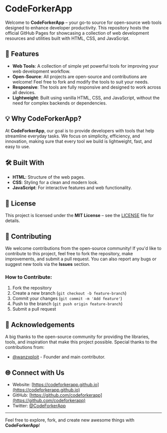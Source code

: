 # CodeForkerApp

Welcome to **CodeForkerApp** – your go-to source for open-source web tools designed to enhance developer productivity. This repository hosts the official GitHub Pages for showcasing a collection of web development resources and utilities built with HTML, CSS, and JavaScript.

## 🚀 Features

- **Web Tools**: A collection of simple yet powerful tools for improving your web development workflow.
- **Open-Source**: All projects are open-source and contributions are welcome! Feel free to fork and modify the tools to suit your needs.
- **Responsive**: The tools are fully responsive and designed to work across all devices.
- **Lightweight**: Built using vanilla HTML, CSS, and JavaScript, without the need for complex backends or dependencies.

## 💡 Why CodeForkerApp?

At **CodeForkerApp**, our goal is to provide developers with tools that help streamline everyday tasks. We focus on simplicity, efficiency, and innovation, making sure that every tool we build is lightweight, fast, and easy to use.

## 🛠️ Built With

- **HTML**: Structure of the web pages.
- **CSS**: Styling for a clean and modern look.
- **JavaScript**: For interactive features and web functionality.

## 📄 License

This project is licensed under the **MIT License** – see the [LICENSE](LICENSE) file for details.

## 🌟 Contributing

We welcome contributions from the open-source community! If you'd like to contribute to this project, feel free to fork the repository, make improvements, and submit a pull request. You can also report any bugs or suggest new tools via the **Issues** section.

### How to Contribute:
1. Fork the repository
2. Create a new branch (`git checkout -b feature-branch`)
3. Commit your changes (`git commit -m 'Add feature'`)
4. Push to the branch (`git push origin feature-branch`)
5. Submit a pull request

## 👥 Acknowledgements

A big thanks to the open-source community for providing the libraries, tools, and inspiration that make this project possible. Special thanks to the contributions from:

- [@wanzxploit](https://github.com/wanzxploit) - Founder and main contributor.

## 🌐 Connect with Us

- Website: [https://codeforkerapp.github.io](https://codeforkerapp.github.io)
- GitHub: [https://github.com/codeforkerapp](https://github.com/codeforkerapp)
- Twitter: [@CodeForkerApp](https://twitter.com/codeforkerapp)

---

Feel free to explore, fork, and create new awesome things with **CodeForkerApp**!
